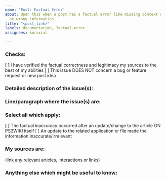 ```yaml
---
name: 'Post: Factual Error'
about: Open this when a post has a factual error like missing context or outdated
  or wrong information.
title: "<post_link>"
labels: documentation, factual-error
assignees: koraxial

---
```


<h3>Checks:</h3>
[ ] I have verified the factual correctness and legitimacy my sources to the best of my abilities  
[ ] This issue DOES NOT concern a bug or feature request or new post idea  

<h3>Detailed description of the issue(s):</h3>

<h3>Line/paragraph where the issue(s) are:</h3>

<h3>Select all which apply:</h3>
[ ] The factual inaccuracy occurred after an update/change to the article ON PS2WIKI itself  
[ ] An update to the related application or file made the information inaccurate/irrelevant  

<h3>My sources are:</h3>
(link any relevant articles, interactions or links)

<h3>Anything else which might be useful to know:</h3>
